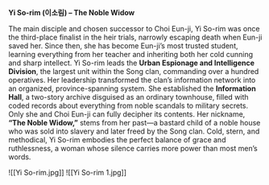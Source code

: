 **Yi So-rim (이소림) – The Noble Widow**  

The main disciple and chosen successor to Choi Eun-ji, Yi So-rim was once the third-place finalist in the heir trials, narrowly escaping death when Eun-ji saved her. Since then, she has become Eun-ji’s most trusted student, learning everything from her teacher and inheriting both her cold cunning and sharp intellect.
Yi So-rim leads the **Urban Espionage and Intelligence Division**, the largest unit within the Song clan, commanding over a hundred operatives. Her leadership transformed the clan’s information network into an organized, province-spanning system. She established the **Information Hall**, a two-story archive disguised as an ordinary townhouse, filled with coded records about everything from noble scandals to military secrets. Only she and Choi Eun-ji can fully decipher its contents.
Her nickname, **“The Noble Widow,”** stems from her past—a bastard child of a noble house who was sold into slavery and later freed by the Song clan. Cold, stern, and methodical, Yi So-rim embodies the perfect balance of grace and ruthlessness, a woman whose silence carries more power than most men’s words.

![[Yi So-rim.jpg]]
![[Yi So-rim  1.jpg]]